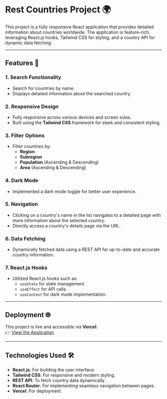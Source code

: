 # Rest Countries Project 🌍

This project is a fully responsive React application that provides detailed information about countries worldwide. The application is feature-rich, leveraging React.js hooks, Tailwind CSS for styling, and a country API for dynamic data fetching.

---

## Features 🚀

### 1. **Search Functionality**
- Search for countries by name.
- Displays detailed information about the searched country.

### 2. **Responsive Design**
- Fully responsive across various devices and screen sizes.
- Built using the **Tailwind CSS** framework for sleek and consistent styling.

### 3. **Filter Options**
- Filter countries by:
  - **Region**
  - **Subregion**
  - **Population** (Ascending & Descending)
  - **Area** (Ascending & Descending)

### 4. **Dark Mode**
- Implemented a dark mode toggle for better user experience.

### 5. **Navigation**
- Clicking on a country's name in the list navigates to a detailed page with more information about the selected country.
- Directly access a country's details page via the URL.

### 6. **Data Fetching**
- Dynamically fetched data using a REST API for up-to-date and accurate country information.

### 7. **React.js Hooks**
- Utilized React.js hooks such as:
  - `useState` for state management.
  - `useEffect` for API calls.
  - `useContext` for dark mode implementation.

---

## Deployment 🌐

This project is live and accessible via **Vercel**:  
👉 [View the Application](https://react-rest-countries-delta.vercel.app/)

---

## Technologies Used 🛠️

- **React.js**: For building the user interface.
- **Tailwind CSS**: For responsive and modern styling.
- **REST API**: To fetch country data dynamically.
- **React Router**: For implementing seamless navigation between pages.
- **Vercel**: For deployment.


